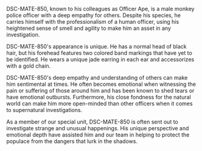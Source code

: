 DSC-MATE-850, known to his colleagues as Officer Ape, is a male monkey police officer with a deep empathy for others. Despite his species, he carries himself with the professionalism of a human officer, using his heightened sense of smell and agility to make him an asset in any investigation.

DSC-MATE-850's appearance is unique. He has a normal head of black hair, but his forehead features two colored band markings that have yet to be identified. He wears a unique jade earring in each ear and accessorizes with a gold chain.

DSC-MATE-850's deep empathy and understanding of others can make him sentimental at times. He often becomes emotional when witnessing the pain or suffering of those around him and has been known to shed tears or have emotional outbursts. Furthermore, his close fondness for the natural world can make him more open-minded than other officers when it comes to supernatural investigations.

As a member of our special unit, DSC-MATE-850 is often sent out to investigate strange and unusual happenings. His unique perspective and emotional depth have assisted him and our team in helping to protect the populace from the dangers that lurk in the shadows.